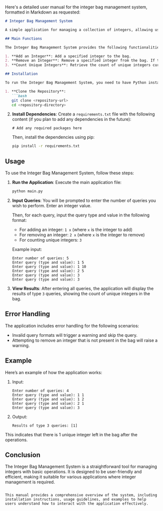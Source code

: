 Here's a detailed user manual for the integer bag management system, formatted in Markdown as requested:

```markdown
# Integer Bag Management System

A simple application for managing a collection of integers, allowing users to add, remove, and count unique integers efficiently.

## Main Functions

The Integer Bag Management System provides the following functionalities:

1. **Add an Integer**: Add a specified integer to the bag.
2. **Remove an Integer**: Remove a specified integer from the bag. If the integer is not found, a warning will be issued.
3. **Count Unique Integers**: Retrieve the count of unique integers currently stored in the bag.

## Installation

To run the Integer Bag Management System, you need to have Python installed on your machine. Follow these steps to set up the environment:

1. **Clone the Repository**: 
   ```bash
   git clone <repository-url>
   cd <repository-directory>
   ```

2. **Install Dependencies**: 
   Create a `requirements.txt` file with the following content (if you plan to add any dependencies in the future):
   ```
   # Add any required packages here
   ```

   Then, install the dependencies using pip:
   ```bash
   pip install -r requirements.txt
   ```

## Usage

To use the Integer Bag Management System, follow these steps:

1. **Run the Application**:
   Execute the main application file:
   ```bash
   python main.py
   ```

2. **Input Queries**:
   You will be prompted to enter the number of queries you wish to perform. Enter an integer value.

   Then, for each query, input the query type and value in the following format:
   - For adding an integer: `1 x` (where `x` is the integer to add)
   - For removing an integer: `2 x` (where `x` is the integer to remove)
   - For counting unique integers: `3`

   Example input:
   ```
   Enter number of queries: 5
   Enter query (type and value): 1 5
   Enter query (type and value): 1 10
   Enter query (type and value): 2 5
   Enter query (type and value): 3
   Enter query (type and value): 3
   ```

3. **View Results**:
   After entering all queries, the application will display the results of type `3` queries, showing the count of unique integers in the bag.

## Error Handling

The application includes error handling for the following scenarios:
- Invalid query formats will trigger a warning and skip the query.
- Attempting to remove an integer that is not present in the bag will raise a warning.

## Example

Here’s an example of how the application works:

1. Input:
   ```
   Enter number of queries: 4
   Enter query (type and value): 1 1
   Enter query (type and value): 1 2
   Enter query (type and value): 2 1
   Enter query (type and value): 3
   ```

2. Output:
   ```
   Results of type 3 queries: [1]
   ```

This indicates that there is 1 unique integer left in the bag after the operations.

## Conclusion

The Integer Bag Management System is a straightforward tool for managing integers with basic operations. It is designed to be user-friendly and efficient, making it suitable for various applications where integer management is required.
```

This manual provides a comprehensive overview of the system, including installation instructions, usage guidelines, and examples to help users understand how to interact with the application effectively.